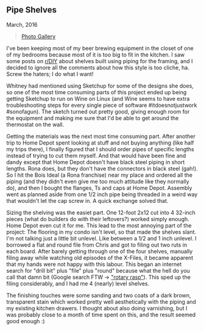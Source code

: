 ## Pipe Shelves
March, 2016

<blockquote class="imgur-embed-pub" lang="en" data-id="a/hWdXY">
  <a href="//imgur.com/hWdXY">Photo Gallery</a>
</blockquote>

I've been keeping most of my beer brewing equipment in the closet of one of my bedrooms because most
of it is too big to fit in the kitchen. I saw some posts on [r/DIY](http://www.reddit.com/r/diy)
about shelves built using piping for the framing, and I decided to ignore all the comments about how
this style is too cliche, ha. Screw the haters; I do what I want!

Whitney had mentioned using Sketchup for some of the designs she does, so one of the most time
consuming parts of this project ended up being getting Sketchup to run on Wine on Linux (and Wine
seems to have extra troubleshooting steps for every single piece of software #itdoesnotjustwork
\#sonofagun). The sketch turned out pretty good, giving enough room for the equipment and making me
sure that I'd be able to get around the thermostat on the wall.

Getting the materials was the next most time consuming part. After another trip to Home Depot spent
looking at stuff and not buying anything (like half my trips there), I finally figured that I should
order pipes of specific lengths instead of trying to cut them myself. And that would have been fine
and dandy except that Home Depot doesn't have black steel piping in short lengths. Rona does, but
they don't have the connectors in black steel (gah!). So I hit the Bois Ideal (a Rona franchise)
near my place and ordered all the piping (and they didn't even give me too much attitude like they
normally do), and then I bought the flanges, Ts and caps at Home Depot. Assembly went as planned
aside from one 1/2 inch pipe being threaded in a weird way that wouldn't let the cap screw in. A
quick exchange solved that.

Sizing the shelving was the easiet part. One 12-foot 2x12 cut into 4 32-inch pieces (what do
builders do with their leftovers?) worked simply enough. Home Depot even cut it for me. This lead to
the most annoying part of the project: The flooring in my condo isn't level, so that made the
shelves slant. I'm not talking just a little bit unlevel. Like between a 1/2 and 1 inch unlevel. I
borrowed a flat and round file from Chris and got to filing out two ruts in each board. After barely
getting through one of the four shelves, manually filing away while watching old episodes of the
X-Files, it became apparent that my hands were not happy with this labour. This began an internet
search for "drill bit" plus "file" plus "round" because what the hell do you call that damn bit
(Google search FTW -> ["rotary rasp"](https://www.google.com/search?q=rotary+rasp)). This sped up
the filing considerably, and I had me 4 (nearly) level shelves.

The finishing touches were some sanding and two coats of a dark brown, transparent stain which
worked pretty well aesthetically with the piping and my existing kitchen drawers. I thought about
also doing varnishing, but I was probably close to a month of time spent on this, and the result
seemed good enough :)

